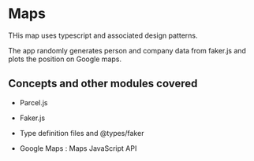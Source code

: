 # Maps

THis map uses typescript and associated design patterns.

The app randomly generates person and company data from faker.js and plots the position on Google maps.

## Concepts and other modules covered

- Parcel.js

- Faker.js

- Type definition files and @types/faker

- Google Maps : Maps JavaScript API

